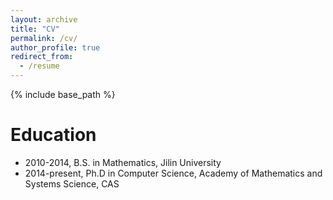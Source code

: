 ```yaml
---
layout: archive
title: "CV"
permalink: /cv/
author_profile: true
redirect_from:
  - /resume
---
```


{% include base_path %}

Education
======
* 2010-2014, B.S. in Mathematics, Jilin University
* 2014-present,  Ph.D in Computer Science, Academy of Mathematics and Systems Science, CAS 


